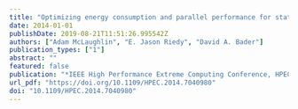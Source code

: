 ```yaml
---
title: "Optimizing energy consumption and parallel performance for static and dynamic betweenness centrality using GPUs"
date: 2014-01-01
publishDate: 2019-08-21T11:51:26.995542Z
authors: ["Adam McLaughlin", "E. Jason Riedy", "David A. Bader"]
publication_types: ["1"]
abstract: ""
featured: false
publication: "*IEEE High Performance Extreme Computing Conference, HPEC 2014, Waltham, MA, USA, September 9-11, 2014*"
url_pdf: "https://doi.org/10.1109/HPEC.2014.7040980"
doi: "10.1109/HPEC.2014.7040980"
---
```


